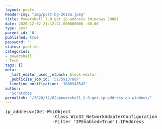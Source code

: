 ```yaml
---
layout: posts
header-img: "img/post-bg-2015a.jpeg"
title: Powershell 2.0 get ip address (Windows 2008)
date: 2020-12-02 21:12:21.000000000 -08:00
type: post
parent_id: '0'
published: true
password: ''
status: publish
categories:
- powershell
- Tech
tags: []
meta:
  _last_editor_used_jetpack: block-editor
  _publicize_job_id: '51759137807'
  timeline_notification: '1606943547'
author:
  'Scratches'
permalink: "/2020/12/02/powershell-2-0-get-ip-address-on-windows/"
---
```


<pre>ip_address=(Get-WmiObject 
                  -Class Win32_NetworkAdapterConfiguration 
                  -Filter 'IPEnabled=True').IPAddress</pre>

